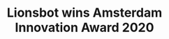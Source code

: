 ---
title: "Lionsbot wins Amsterdam Innovation Award 2020"
permalink: http://www.europeancleaningjournal.com/magazine/articles/latest-news/lionsbot-wins-amsterdam-innovation-award-2020
---